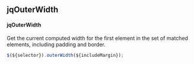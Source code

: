 ## jqOuterWidth
#### jqOuterWidth
Get the current computed width for the first element in the set of matched elements, including padding and border.
```javascript
$(${selector}).outerWidth(${includeMargin});
```